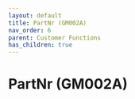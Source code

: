 ```yaml
---
layout: default
title: PartNr (GM002A)
nav_order: 6
parent: Customer Functions
has_children: true
---
```

# PartNr (GM002A)
